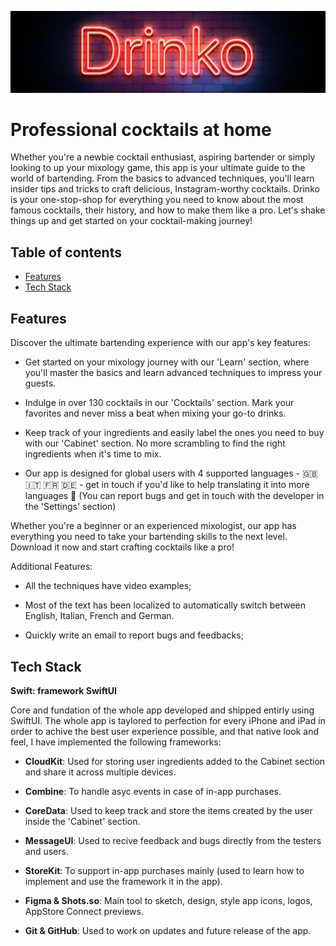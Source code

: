 ![Logo](./DrinkoPro/Assets.xcassets/thumbnail-red.png)

# Professional cocktails at home

Whether you're a newbie cocktail enthusiast, aspiring bartender or simply looking to up your mixology game, this app is your ultimate guide to the world of bartending. From the basics to advanced techniques, you'll learn insider tips and tricks to craft delicious, Instagram-worthy cocktails. Drinko is your one-stop-shop for everything you need to know about the most famous cocktails, their history, and how to make them like a pro. Let's shake things up and get started on your cocktail-making journey!

## Table of contents
* [Features](#features)
* [Tech Stack](#tech-stack)


## Features

Discover the ultimate bartending experience with our app's key features:

- Get started on your mixology journey with our 'Learn' section, where you'll master the basics and learn advanced techniques to impress your guests.

- Indulge in over 130 cocktails in our 'Cocktails' section. Mark your favorites and never miss a beat when mixing your go-to drinks.

- Keep track of your ingredients and easily label the ones you need to buy with our 'Cabinet' section. No more scrambling to find the right ingredients when it's time to mix.

- Our app is designed for global users with 4 supported languages - 🇬🇧 🇮🇹 🇫🇷 🇩🇪 - get in touch if you'd like to help translating it into more languages 🙌
(You can report bugs and get in touch with the developer in the 'Settings' section)

Whether you're a beginner or an experienced mixologist, our app has everything you need to take your bartending skills to the next level. Download it now and start crafting cocktails like a pro!

Additional Features:
- All the techniques have video examples;

- Most of the text has been localized to automatically switch between English, Italian, French and German.

- Quickly write an email to report bugs and feedbacks;


## Tech Stack

**Swift: framework SwiftUI**

Core and fundation of the whole app developed and shipped entirly using SwiftUI. 
The whole app is taylored to perfection for every iPhone and iPad
in order to achive the best user experience possible, and that native look and feel, I have implemented the following frameworks:

- **CloudKit**:
    Used for storing user ingredients added to the Cabinet section and share it across multiple devices.

- **Combine**:
    To handle asyc events in case of in-app purchases.

- **CoreData**:
    Used to keep track and store the items created by the user inside the 'Cabinet' section.

- **MessageUI**:
    Used to recive feedback and bugs directly from the testers and users.
   
- **StoreKit**:
    To support in-app purchases mainly (used to learn how to implement and use the framework it in the app).

- **Figma & Shots.so**:
    Main tool to sketch, design, style app icons, logos, AppStore Connect previews.

- **Git & GitHub**:
    Used to work on updates and future release of the app.

